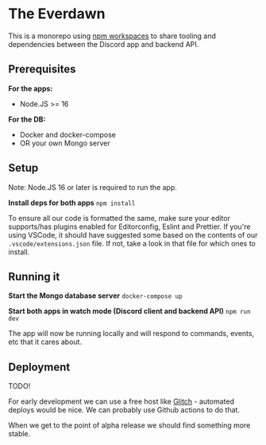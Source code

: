 # The Everdawn
This is a monorepo using [npm workspaces](https://docs.npmjs.com/cli/v7/using-npm/workspaces) to share tooling and dependencies between the Discord app and backend API.

## Prerequisites
**For the apps:**
- Node.JS >= 16

**For the DB:**
- Docker and docker-compose
- OR your own Mongo server

## Setup 

Note: Node.JS 16 or later is required to run the app.

**Install deps for both apps**
`npm install`

To ensure all our code is formatted the same, make sure your editor supports/has plugins enabled for Editorconfig, Eslint and Prettier. If you're using VSCode, it should have suggested some based on the contents of our `.vscode/extensions.json` file. If not, take a look in that file for which ones to install.

## Running it

**Start the Mongo database server**
`docker-compose up`

**Start both apps in watch mode (Discord client and backend API)**
`npm run dev`

The app will now be running locally and will respond to commands, events, etc that it cares about.

## Deployment

TODO!

For early development we can use a free host like [Glitch](https://glitch.me) - automated deploys would be nice. We can probably use Github actions to do that.

When we get to the point of alpha release we should find something more stable.

